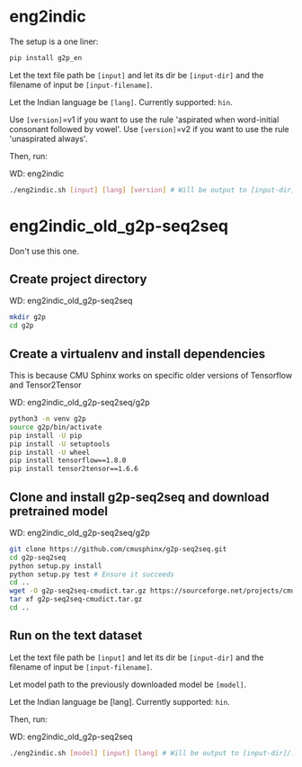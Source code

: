 # eng2indic

The setup is a one liner:

```bash
pip install g2p_en
```

Let the text file path be `[input]` and let its dir be `[input-dir]` and the filename of input
be `[input-filename]`.

Let the Indian language be `[lang]`. Currently supported: `hin`.

Use `[version]`=v1 if you want to use the rule 'aspirated when word-initial consonant followed by vowel'.
Use `[version]`=v2 if you want to use the rule 'unaspirated always'.

Then, run:

WD: eng2indic

```bash
./eng2indic.sh [input] [lang] [version] # Will be output to [input-dir]/.eng2[lang][version]/[input-filename].hin.txt
```

# eng2indic_old_g2p-seq2seq
Don't use this one.

## Create project directory

WD: eng2indic_old_g2p-seq2seq

```bash
mkdir g2p
cd g2p
```

## Create a virtualenv and install dependencies

This is because CMU Sphinx works on specific older versions of Tensorflow and Tensor2Tensor

WD: eng2indic_old_g2p-seq2seq/g2p

```bash
python3 -m venv g2p
source g2p/bin/activate
pip install -U pip
pip install -U setuptools
pip install -U wheel
pip install tensorflow==1.8.0
pip install tensor2tensor==1.6.6
```

## Clone and install g2p-seq2seq and download pretrained model

WD: eng2indic_old_g2p-seq2seq/g2p

```bash
git clone https://github.com/cmusphinx/g2p-seq2seq.git
cd g2p-seq2seq
python setup.py install
python setup.py test # Ensure it succeeds
cd ..
wget -O g2p-seq2seq-cmudict.tar.gz https://sourceforge.net/projects/cmusphinx/files/G2P%20Models/g2p-seq2seq-model-6.2-cmudict-nostress.tar.gz/download
tar xf g2p-seq2seq-cmudict.tar.gz
cd ..
```

## Run on the text dataset

Let the text file path be `[input]` and let its dir be `[input-dir]` and the filename of input
be `[input-filename]`.

Let model path to the previously downloaded model be `[model]`.

Let the Indian language be [lang].
Currently supported: `hin`.

Then, run:

WD: eng2indic_old_g2p-seq2seq

```bash
./eng2indic.sh [model] [input] [lang] # Will be output to [input-dir]/.eng2[lang][version]_old/[input-filename].hin.txt
```

